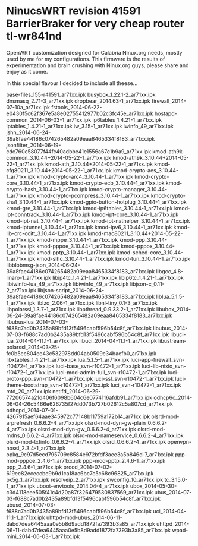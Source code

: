 NinucsWRT revision 41591 BarrierBraker for very cheap router tl-wr841nd
=========

OpenWRT customization designed for Calabria Ninux.org needs, mostly used by me for my configurations.
This firmware is the results of experimentation and brain crushing with Ninux.org guys, please share and enjoy as it come.

In this special flavour I decided to include all theese...

base-files_155-r41591_ar71xx.ipk
busybox_1.22.1-2_ar71xx.ipk
dnsmasq_2.71-3_ar71xx.ipk
dropbear_2014.63-1_ar71xx.ipk
firewall_2014-07-10a_ar71xx.ipk
fstools_2014-06-22-e0430f5c62f367e5a8e02755412977b02c3fc45e_ar71xx.ipk
hostapd-common_2014-06-03-1_ar71xx.ipk
ip6tables_1.4.21-1_ar71xx.ipk
iptables_1.4.21-1_ar71xx.ipk
iw_3.15-1_ar71xx.ipk
iwinfo_49_ar71xx.ipk
jshn_2014-06-24-39a8fae44186c074265482a09eaa8465334f8183_ar71xx.ipk
jsonfilter_2014-06-19-cdc760c58077f44fc40adbbe41e1556a67c1b9a9_ar71xx.ipk
kmod-ath9k-common_3.10.44+2014-05-22-1_ar71xx.ipk
kmod-ath9k_3.10.44+2014-05-22-1_ar71xx.ipk
kmod-ath_3.10.44+2014-05-22-1_ar71xx.ipk
kmod-cfg80211_3.10.44+2014-05-22-1_ar71xx.ipk
kmod-crypto-aes_3.10.44-1_ar71xx.ipk
kmod-crypto-arc4_3.10.44-1_ar71xx.ipk
kmod-crypto-core_3.10.44-1_ar71xx.ipk
kmod-crypto-ecb_3.10.44-1_ar71xx.ipk
kmod-crypto-hash_3.10.44-1_ar71xx.ipk
kmod-crypto-manager_3.10.44-1_ar71xx.ipk
kmod-crypto-pcompress_3.10.44-1_ar71xx.ipk
kmod-crypto-sha1_3.10.44-1_ar71xx.ipk
kmod-gpio-button-hotplug_3.10.44-1_ar71xx.ipk
kmod-gre_3.10.44-1_ar71xx.ipk
kmod-ip6tables_3.10.44-1_ar71xx.ipk
kmod-ipt-conntrack_3.10.44-1_ar71xx.ipk
kmod-ipt-core_3.10.44-1_ar71xx.ipk
kmod-ipt-nat_3.10.44-1_ar71xx.ipk
kmod-ipt-nathelper_3.10.44-1_ar71xx.ipk
kmod-iptunnel_3.10.44-1_ar71xx.ipk
kmod-ipv6_3.10.44-1_ar71xx.ipk
kmod-lib-crc-ccitt_3.10.44-1_ar71xx.ipk
kmod-mac80211_3.10.44+2014-05-22-1_ar71xx.ipk
kmod-mppe_3.10.44-1_ar71xx.ipk
kmod-ppp_3.10.44-1_ar71xx.ipk
kmod-pppoe_3.10.44-1_ar71xx.ipk
kmod-pppox_3.10.44-1_ar71xx.ipk
kmod-pptp_3.10.44-1_ar71xx.ipk
kmod-sched-core_3.10.44-1_ar71xx.ipk
kmod-slhc_3.10.44-1_ar71xx.ipk
kmod-tun_3.10.44-1_ar71xx.ipk
libblobmsg-json_2014-06-24-39a8fae44186c074265482a09eaa8465334f8183_ar71xx.ipk
libgcc_4.8-linaro-1_ar71xx.ipk
libip4tc_1.4.21-1_ar71xx.ipk
libip6tc_1.4.21-1_ar71xx.ipk
libiwinfo-lua_49_ar71xx.ipk
libiwinfo_49_ar71xx.ipk
libjson-c_0.11-2_ar71xx.ipk
libjson-script_2014-06-24-39a8fae44186c074265482a09eaa8465334f8183_ar71xx.ipk
liblua_5.1.5-1_ar71xx.ipk
liblzo_2.06-1_ar71xx.ipk
libnl-tiny_0.1-3_ar71xx.ipk
libpolarssl_1.3.7-1_ar71xx.ipk
libpthread_0.9.33.2-1_ar71xx.ipk
libubox_2014-06-24-39a8fae44186c074265482a09eaa8465334f8183_ar71xx.ipk
libubus-lua_2014-07-03-f688c7ad0b2435a89bfd13f5496cabf596b54c8f_ar71xx.ipk
libubus_2014-07-03-f688c7ad0b2435a89bfd13f5496cabf596b54c8f_ar71xx.ipk
libuci-lua_2014-04-11.1-1_ar71xx.ipk
libuci_2014-04-11.1-1_ar71xx.ipk
libustream-polarssl_2014-03-25-fc0b5ec804ee43c532978dd04ab0509c34baefb0_ar71xx.ipk
libxtables_1.4.21-1_ar71xx.ipk
lua_5.1.5-1_ar71xx.ipk
luci-app-firewall_svn-r10472-1_ar71xx.ipk
luci-base_svn-r10472-1_ar71xx.ipk
luci-lib-nixio_svn-r10472-1_ar71xx.ipk
luci-mod-admin-full_svn-r10472-1_ar71xx.ipk
luci-proto-ppp_svn-r10472-1_ar71xx.ipk
luci-ssl_svn-r10472-1_ar71xx.ipk
luci-theme-bootstrap_svn-r10472-1_ar71xx.ipk
luci_svn-r10472-1_ar71xx.ipk
mtd_20_ar71xx.ipk
netifd_2014-06-29-77206574a21d406f6098b604c6e0774116afdb91_ar71xx.ipk
odhcp6c_2014-06-04-26c5466e626735f27dd073b727b02612c5a807cd_ar71xx.ipk
odhcpd_2014-07-01-4267915aef64aae345972c77148b11759a172b14_ar71xx.ipk
olsrd-mod-arprefresh_0.6.6.2-4_ar71xx.ipk
olsrd-mod-dyn-gw-plain_0.6.6.2-4_ar71xx.ipk
olsrd-mod-dyn-gw_0.6.6.2-4_ar71xx.ipk
olsrd-mod-mdns_0.6.6.2-4_ar71xx.ipk
olsrd-mod-nameservice_0.6.6.2-4_ar71xx.ipk
olsrd-mod-txtinfo_0.6.6.2-4_ar71xx.ipk
olsrd_0.6.6.2-4_ar71xx.ipk
openvpn-nossl_2.3.4-1_ar71xx.ipk
opkg_9c97d5ecd795709c8584e972bfdf3aee3a5b846d-7_ar71xx.ipk
ppp-mod-pppoe_2.4.6-1_ar71xx.ipk
ppp-mod-pptp_2.4.6-1_ar71xx.ipk
ppp_2.4.6-1_ar71xx.ipk
procd_2014-07-02-619ec82ececcbe9b9d1ca18ac6bc7c5c68c96825_ar71xx.ipk
px5g_1_ar71xx.ipk
resolveip_2_ar71xx.ipk
swconfig_10_ar71xx.ipk
tc_3.15.0-1_ar71xx.ipk
uboot-envtools_2014.04-4_ar71xx.ipk
ubox_2014-05-30-c3d4118eee505f41c4d20a87f326479530837569_ar71xx.ipk
ubus_2014-07-03-f688c7ad0b2435a89bfd13f5496cabf596b54c8f_ar71xx.ipk
ubusd_2014-07-03-f688c7ad0b2435a89bfd13f5496cabf596b54c8f_ar71xx.ipk
uci_2014-04-11.1-1_ar71xx.ipk
uhttpd-mod-ubus_2014-06-11-dabd7dea6445aaa0e5b8d9add1872fa7393b3a85_ar71xx.ipk
uhttpd_2014-06-11-dabd7dea6445aaa0e5b8d9add1872fa7393b3a85_ar71xx.ipk
wpad-mini_2014-06-03-1_ar71xx.ipk
